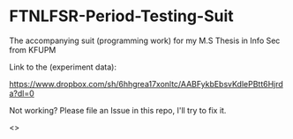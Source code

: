 # FTNLFSR-Period-Testing-Suit
The accompanying suit (programming work) for my M.S Thesis in Info Sec from KFUPM

Link to the (experiment data):

https://www.dropbox.com/sh/6hhgrea17xonltc/AABFykbEbsvKdlePBtt6Hjrda?dl=0

Not working? Please file an Issue in this repo, I'll try to fix it.

<<The code will be published in this repo soon>>
